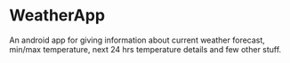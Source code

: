 # WeatherApp
An android app for giving information about current weather forecast, min/max temperature, next 24 hrs temperature details and few other stuff.
